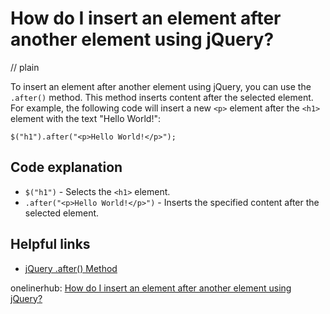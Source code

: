 # How do I insert an element after another element using jQuery?
// plain

To insert an element after another element using jQuery, you can use the `.after()` method. This method inserts content after the selected element. For example, the following code will insert a new `<p>` element after the `<h1>` element with the text "Hello World!":

```
$("h1").after("<p>Hello World!</p>");
```

## Code explanation


* `$("h1")` - Selects the `<h1>` element.
* `.after("<p>Hello World!</p>")` - Inserts the specified content after the selected element.

## Helpful links

* [jQuery .after() Method](https://www.w3schools.com/jquery/html_after.asp)

onelinerhub: [How do I insert an element after another element using jQuery?](https://onelinerhub.com/jquery/how-do-i-insert-an-element-after-another-element-using-jquery)